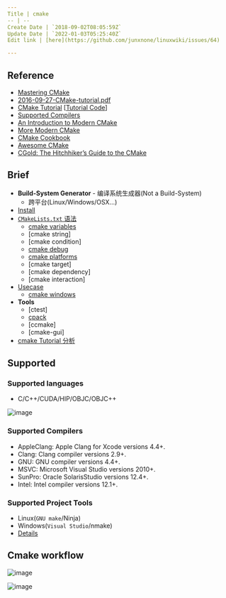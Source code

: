 ```yaml
---
Title | cmake
-- | --
Create Date | `2018-09-02T08:05:59Z`
Update Date | `2022-01-03T05:25:40Z`
Edit link | [here](https://github.com/junxnone/linuxwiki/issues/64)

---
```

## Reference
- [Mastering CMake](https://cmake.org/cmake/help/book/mastering-cmake/index.html)
- [2016-09-27-CMake-tutorial.pdf](https://github.com/junxnone/linuxwiki/files/7415584/2016-09-27-CMake-tutorial.pdf)
- [CMake Tutorial](https://cmake.org/cmake/help/latest/guide/tutorial/index.html) [[Tutorial Code](https://github.com/Kitware/CMake/tree/master/Help/guide/tutorial)]
- [Supported Compilers](https://cmake.org/cmake/help/git-master/manual/cmake-compile-features.7.html#supported-compilers)
- [An Introduction to Modern CMake](https://cliutils.gitlab.io/modern-cmake/)
- [More Modern CMake](https://github.com/Bagira80/More-Modern-CMake)
- [CMake Cookbook](https://github.com/dev-cafe/cmake-cookbook)
- [Awesome CMake](https://github.com/onqtam/awesome-cmake)
- [CGold: The Hitchhiker’s Guide to the CMake](https://cgold.readthedocs.io/en/latest/index.html)

## Brief
- **Build-System Generator** - 编译系统生成器(Not a Build-System)
  - 跨平台(Linux/Windows/OSX...)
- [Install](./cmake_install)
- [`CMakeLists.txt` 语法](./cmake_语法)
  - [cmake variables](/cmake_variables)
  - [cmake string]
  - [cmake condition]
  - [cmake debug](/cmake_debug)
  - [cmake platforms](/cmake_platforms)
  - [cmake target]
  - [cmake dependency]
  - [cmake interaction]
- [Usecase](./cmake_usecase)
  - [cmake windows](/cmake_windows)
- **Tools** 
  - [ctest]
  - [cpack](/cpack)
  - [ccmake]
  - [cmake-gui]
- [cmake Tutorial 分析](https://github.com/junxnone/CMake/issues/1)

## Supported

### Supported languages
- C/C++/CUDA/HIP/OBJC/OBJC++

![image](https://user-images.githubusercontent.com/2216970/138817820-b2abb50a-36c4-41ac-8d78-f7c0dcc40167.png)


### Supported Compilers

- AppleClang: Apple Clang for Xcode versions 4.4+.
- Clang: Clang compiler versions 2.9+.
- GNU: GNU compiler versions 4.4+.
- MSVC: Microsoft Visual Studio versions 2010+.
- SunPro: Oracle SolarisStudio versions 12.4+.
- Intel: Intel compiler versions 12.1+.

### Supported Project Tools

- Linux(`GNU make`/Ninja)
- Windows(`Visual Studio`/nmake)
- [Details](/cmake_generators)

## Cmake workflow

![image](https://user-images.githubusercontent.com/2216970/138798860-7ac0c8bb-116f-40d9-b6b3-78ed006e385c.png)

![image](https://user-images.githubusercontent.com/2216970/138817345-ab0f7e70-594c-4b37-b6b8-222384dea085.png)


